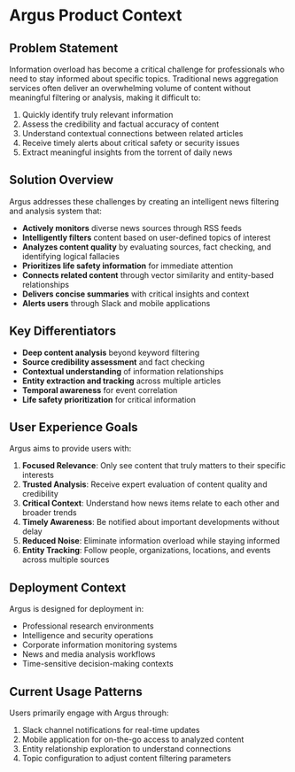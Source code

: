 # Argus Product Context

## Problem Statement
Information overload has become a critical challenge for professionals who need to stay informed about specific topics. Traditional news aggregation services often deliver an overwhelming volume of content without meaningful filtering or analysis, making it difficult to:

1. Quickly identify truly relevant information
2. Assess the credibility and factual accuracy of content
3. Understand contextual connections between related articles
4. Receive timely alerts about critical safety or security issues
5. Extract meaningful insights from the torrent of daily news

## Solution Overview
Argus addresses these challenges by creating an intelligent news filtering and analysis system that:

- **Actively monitors** diverse news sources through RSS feeds
- **Intelligently filters** content based on user-defined topics of interest
- **Analyzes content quality** by evaluating sources, fact checking, and identifying logical fallacies
- **Prioritizes life safety information** for immediate attention
- **Connects related content** through vector similarity and entity-based relationships
- **Delivers concise summaries** with critical insights and context
- **Alerts users** through Slack and mobile applications

## Key Differentiators
- **Deep content analysis** beyond keyword filtering
- **Source credibility assessment** and fact checking
- **Contextual understanding** of information relationships
- **Entity extraction and tracking** across multiple articles
- **Temporal awareness** for event correlation
- **Life safety prioritization** for critical information

## User Experience Goals
Argus aims to provide users with:

1. **Focused Relevance**: Only see content that truly matters to their specific interests
2. **Trusted Analysis**: Receive expert evaluation of content quality and credibility
3. **Critical Context**: Understand how news items relate to each other and broader trends
4. **Timely Awareness**: Be notified about important developments without delay
5. **Reduced Noise**: Eliminate information overload while staying informed
6. **Entity Tracking**: Follow people, organizations, locations, and events across multiple sources

## Deployment Context
Argus is designed for deployment in:
- Professional research environments
- Intelligence and security operations
- Corporate information monitoring systems
- News and media analysis workflows
- Time-sensitive decision-making contexts

## Current Usage Patterns
Users primarily engage with Argus through:
1. Slack channel notifications for real-time updates
2. Mobile application for on-the-go access to analyzed content
3. Entity relationship exploration to understand connections
4. Topic configuration to adjust content filtering parameters
